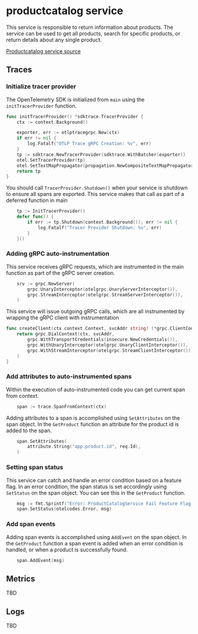 # productcatalog service

This service is responsible to return information about products. The service
can be used to get all products, search for specific products, or return details
about any single product.

[Productcatalog service source](../../src/productcatalogservice/)

## Traces

### Initialize tracer provider

The OpenTelemetry SDK is initialized from `main` using the `initTracerProvider`
function.

```go
func initTracerProvider() *sdktrace.TracerProvider {
    ctx := context.Background()

    exporter, err := otlptracegrpc.New(ctx)
    if err != nil {
        log.Fatalf("OTLP Trace gRPC Creation: %v", err)
    }
    tp := sdktrace.NewTracerProvider(sdktrace.WithBatcher(exporter))
    otel.SetTracerProvider(tp)
    otel.SetTextMapPropagator(propagation.NewCompositeTextMapPropagator(propagation.TraceContext{}, propagation.Baggage{}))
    return tp
}
```

You should call `TracerProvider.Shutdown()` when your service is shutdown to
ensure all spans are exported. This service makes that call as part of a
deferred function in main

```go
    tp := InitTracerProvider()
    defer func() {
        if err := tp.Shutdown(context.Background()); err != nil {
            log.Fatalf("Tracer Provider Shutdown: %v", err)
        }
    }()
```

### Adding gRPC auto-instrumentation

This service receives gRPC requests, which are instrumented in the main function
as part of the gRPC server creation.

```go
    srv := grpc.NewServer(
        grpc.UnaryInterceptor(otelgrpc.UnaryServerInterceptor()),
        grpc.StreamInterceptor(otelgrpc.StreamServerInterceptor()),
    )
```

This service will issue outgoing gRPC calls, which are all instrumented by
wrapping the gRPC client with instrumentation

```go
func createClient(ctx context.Context, svcAddr string) (*grpc.ClientConn, error) {
    return grpc.DialContext(ctx, svcAddr,
        grpc.WithTransportCredentials(insecure.NewCredentials()),
        grpc.WithUnaryInterceptor(otelgrpc.UnaryClientInterceptor()),
        grpc.WithStreamInterceptor(otelgrpc.StreamClientInterceptor()),
    )
}
```

### Add attributes to auto-instrumented spans

Within the execution of auto-instrumented code you can get current span from
context.

```go
    span := trace.SpanFromContext(ctx)
```

Adding attributes to a span is accomplished using `SetAttributes` on the span
object. In the `GetProduct` function an attribute for the product id is added
to the span.

```go
    span.SetAttributes(
        attribute.String("app.product.id", req.Id),
    )
```

### Setting span status

This service can catch and handle an error condition based on a feature flag.
In an error condition, the span status is set accordingly using `SetStatus` on
the span object. You can see this in the `GetProduct` function.

```go
    msg := fmt.Sprintf("Error: ProductCatalogService Fail Feature Flag Enabled")
    span.SetStatus(otelcodes.Error, msg)
```

### Add span events

Adding span events is accomplished using `AddEvent` on the span object. In the
`GetProduct` function a span event is added when an error condition is handled,
or when a product is successfully found.

```go
    span.AddEvent(msg)
```

## Metrics

TBD

## Logs

TBD
